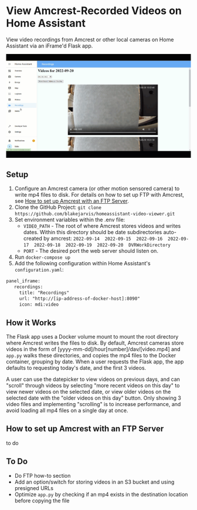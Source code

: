# View Amcrest-Recorded Videos on Home Assistant
View video recordings from Amcrest or other local cameras on Home Assistant via an iFrame'd Flask app.

![Screenshot](assets/ha-dashboard.gif)

## Setup
1. Configure an Amcrest camera (or other motion sensored camera) to write mp4 files to disk. For details on how to set up FTP with Amcrest, see [How to set up Amcrest with an FTP Server](#how-to-set-up-amcrest-with-an-ftp-server).
2. Clone the GitHub Project: ```git clone https://github.com/blakejarvis/homeassistant-video-viewer.git```
3. Set environment variables within the .env file:
   - `VIDEO_PATH` - The root of where Amcrest stores videos and writes dates. Within this directory should be date subdirectories auto-created by amcrest:
```2022-09-14  2022-09-15  2022-09-16  2022-09-17  2022-09-18  2022-09-19  2022-09-20  DVRWorkDirectory```
   - `PORT` - The desired port the web server should listen on.
4. Run `docker-compose up`
5. Add the following configuration within Home Assistant's `configuration.yaml`:
```
panel_iframe:
   recordings:
     title: "Recordings"
     url: "http://[ip-address-of-docker-host]:8090"
     icon: mdi:video
```

## How it Works
The Flask app uses a Docker volume mount to mount the root directory where Amcrest writes the files to disk. By default, Amcrest cameras store videos in the form of [yyyy-mm-dd]/hour[number]/dav/[video.mp4] and `app.py` walks these directories, and copies the mp4 files to the Docker container, grouping by date. When a user requests the Flask app, the app defaults to requesting today's date, and the first 3 videos. 

A user can use the datepicker to view videos on previous days, and can "scroll" through videos by selecting "more recent videos on this day" to view newer videos on the selected date, or view older videos on the selected date with the "older videos on this day" button. Only showing 3 video files and implementing "scrolling" is to increase performance, and avoid loading all mp4 files on a single day at once.

## How to set up Amcrest with an FTP Server
to do

## To Do
- Do FTP how-to section
- Add an option/switch for storing videos in an S3 bucket and using presigned URLs
- Optimize `app.py` by checking if an mp4 exists in the destination location before copying the file
